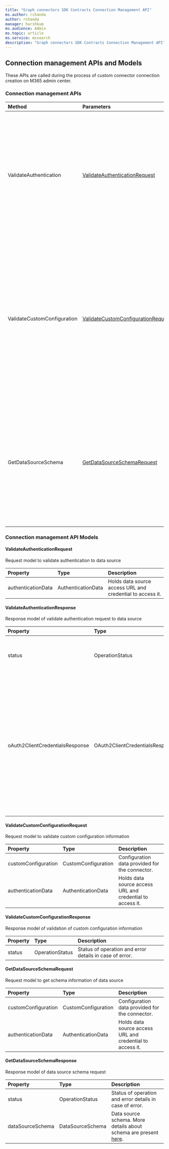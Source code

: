 ```yaml
---
title: "Graph connectors SDK Contracts Connection Management API"
ms.author: rchanda
author: rchanda
manager: harshkum
ms.audience: Admin
ms.topic: article
ms.service: mssearch
description: "Graph connectors SDK Contracts Connection Management API"
---
```


## Connection management APIs and Models

These APIs are called during the process of custom connector connection creation on M365 admin center.

### Connection management APIs

|Method |Parameters |Return Type |Description |
|:----------|:-------------|:----------|:-------------|
|ValidateAuthentication |[ValidateAuthenticationRequest](#ValidateAuthenticationRequest) |[ValidateAuthenticationResponse](#ValidateAuthenticationResponse) |This API is called during custom connector connection creation on M365 admin center. The API is used to validate the credentials and data source path provided by the admin in the connection settings step. |
|ValidateCustomConfiguration |[ValidateCustomConfigurationRequest](#ValidateCustomConfigurationRequest) |[ValidateCustomConfigurationResponse](#ValidateCustomConfigurationResponse) |This API is called during custom connector connection creation on M365 admin center. The API is used to validate the optional configuration provided by the admin in connection configuration step. If no configuration is required for the connector, this API can simply return a success response. |
|GetDataSourceSchema |[GetDataSourceSchemaRequest](#GetDataSourceSchemaRequest) |[GetDataSourceSchemaResponse](#GetDataSourceSchemaResponse) |This API is called during custom connector connection creation on M365 admin center. The API is used to get the data source schema in the format which can be understood by Microsoft Graph. More details are present [here](/graph/api/resources/externalconnectors-schema?view=graph-rest-beta) |

### Connection management API Models

#### ValidateAuthenticationRequest

Request model to validate authentication to data source

|Property |Type |Description |
|:----------|:-------------|:----------|
|authenticationData |AuthenticationData |Holds data source access URL and credential to access it. |

#### ValidateAuthenticationResponse

Response model of validate authentication request to data source

|Property |Type |Description |
|:----------|:-------------|:----------|
|status |OperationStatus |Status of operation and error details in case of error. |
|oAuth2ClientCredentialsResponse |OAuth2ClientCredentialsResponse |Credential information to be sent to the connector during the crawl in case of OAuth flow (Access token, refresh token etc., which is sent by the auth server). This need not be set for non-OAuth flows. |

#### ValidateCustomConfigurationRequest

Request model to validate custom configuration information

|Property |Type |Description |
|:----------|:-------------|:----------|
|customConfiguration |CustomConfiguration |Configuration data provided for the connector. |
|authenticationData |AuthenticationData |Holds data source access URL and credential to access it. |

#### ValidateCustomConfigurationResponse

Response model of validation of custom configuration information

|Property |Type |Description |
|:----------|:-------------|:----------|
|status |OperationStatus |Status of operation and error details in case of error. |

#### GetDataSourceSchemaRequest

Request model to get schema information of data source

|Property |Type |Description |
|:----------|:-------------|:----------|
|customConfiguration |CustomConfiguration |Configuration data provided for the connector. |
|authenticationData |AuthenticationData |Holds data source access URL and credential to access it. |

#### GetDataSourceSchemaResponse

Response model of data source schema request

|Property |Type |Description |
|:----------|:-------------|:----------|
|status |OperationStatus |Status of operation and error details in case of error. |
|dataSourceSchema |DataSourceSchema |Data source schema. More details about schema are present [here](/graph/api/resources/externalconnectors-schema?view=graph-rest-beta). |
